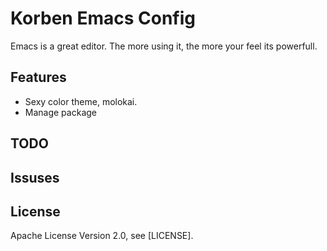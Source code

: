 Korben Emacs Config
===================

Emacs is a great editor. The more using it, the more your feel its
powerfull.

## Features

* Sexy color theme,  molokai.
* Manage package

## TODO

## Issuses

## License

Apache License Version 2.0, see [LICENSE].



